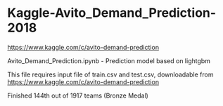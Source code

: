 # Kaggle-Avito_Demand_Prediction-2018
https://www.kaggle.com/c/avito-demand-prediction

Avito_Demand_Prediction.ipynb - Prediction model based on lightgbm

This file requires input file of train.csv and test.csv, downloadable from https://www.kaggle.com/c/avito-demand-prediction

Finished 144th out of 1917 teams (Bronze Medal)
